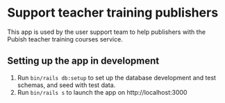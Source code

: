 # Support teacher training publishers

This app is used by the user support team to help publishers with the Pubish teacher training courses service.

## Setting up the app in development

1. Run `bin/rails db:setup` to set up the database development and test schemas, and seed with test data.
2. Run `bin/rails s` to launch the app on http://localhost:3000
